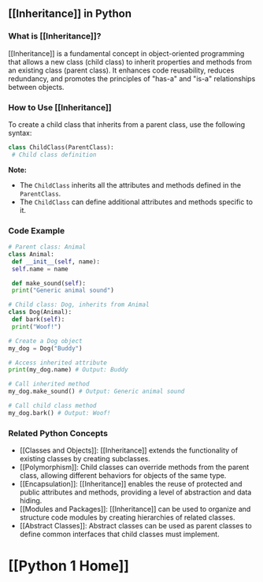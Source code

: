 ## [[Inheritance]] in Python

### What is [[Inheritance]]?
 [[Inheritance]] is a fundamental concept in object-oriented programming that allows a new class (child class) to inherit properties and methods from an existing class (parent class). It enhances code reusability, reduces redundancy, and promotes the principles of "has-a" and "is-a" relationships between objects.

### How to Use [[Inheritance]]
To create a child class that inherits from a parent class, use the following syntax:

```python
class ChildClass(ParentClass):
 # Child class definition
```

**Note:**
- The `ChildClass` inherits all the attributes and methods defined in the `ParentClass`.
- The `ChildClass` can define additional attributes and methods specific to it.

### Code Example
```python
# Parent class: Animal
class Animal:
 def __init__(self, name):
 self.name = name

 def make_sound(self):
 print("Generic animal sound")

# Child class: Dog, inherits from Animal
class Dog(Animal):
 def bark(self):
 print("Woof!")

# Create a Dog object
my_dog = Dog("Buddy")

# Access inherited attribute
print(my_dog.name) # Output: Buddy

# Call inherited method
my_dog.make_sound() # Output: Generic animal sound

# Call child class method
my_dog.bark() # Output: Woof!
```

### Related Python Concepts

- [[Classes and Objects]]: [[Inheritance]] extends the functionality of existing classes by creating subclasses.
- [[Polymorphism]]: Child classes can override methods from the parent class, allowing different behaviors for objects of the same type.
- [[Encapsulation]]: [[Inheritance]] enables the reuse of protected and public attributes and methods, providing a level of abstraction and data hiding.
- [[Modules and Packages]]: [[Inheritance]] can be used to organize and structure code modules by creating hierarchies of related classes.
- [[Abstract Classes]]: Abstract classes can be used as parent classes to define common interfaces that child classes must implement.
# [[Python 1 Home]]